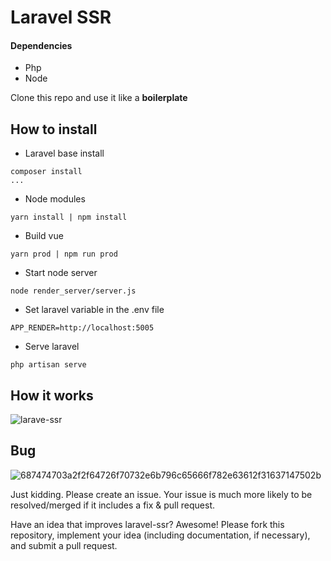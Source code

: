 Laravel SSR
====

#### Dependencies

- Php
- Node

Clone this repo and use it like a **boilerplate**

How to install
---
- Laravel base install
```
composer install
...
```
- Node modules
```
yarn install | npm install
```
- Build vue
```
yarn prod | npm run prod
```
- Start node server
```
node render_server/server.js
```
- Set laravel variable in the .env file
```
APP_RENDER=http://localhost:5005
```
- Serve laravel
```
php artisan serve
```

How it works
---

![larave-ssr](https://user-images.githubusercontent.com/13484843/26917507-d1217aa2-4c2e-11e7-9495-9f6644eac831.jpg)

Bug
---
![687474703a2f2f64726f70732e6b796c65666f782e63612f31637147502b](https://user-images.githubusercontent.com/13484843/26917941-5d9ff5fc-4c30-11e7-8ff9-7199081eb68f.gif)

Just kidding. Please create an issue. Your issue is much more likely to be resolved/merged if it includes a fix & pull request.

Have an idea that improves laravel-ssr? Awesome! Please fork this repository, implement your idea (including documentation, if necessary), and submit a pull request.
